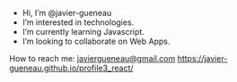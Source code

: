 - Hi, I’m @javier-gueneau
- I’m interested in technologies.
- I’m currently learning Javascript.
- I’m looking to collaborate on Web Apps.

How to reach me:
javiergueneau@gmail.com
https://javier-gueneau.github.io/profile3_react/


<!---
javier-gueneau/javier-gueneau is a ✨ special ✨ repository because its `README.md` (this file) appears on your GitHub profile.
You can click the Preview link to take a look at your changes.


https://javier-gueneau.github.io/javier-gueneau/

https://javier-gueneau.github.io/coding2/

--->
